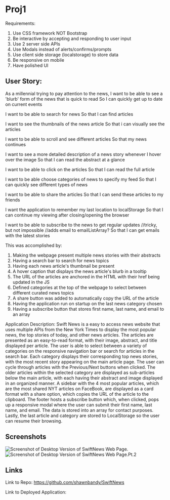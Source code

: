 # Proj1

Requirements:
1. Use CSS framework NOT Bootstrap
2. Be interactive by accepting and responding to user input 
3. Use 2 server side APIs
4. Use Modals instead of alerts/confirms/prompts
5. Use client side storage (localstorage) to store data
6. Be responsive on mobile 
7. Have polished UI



## User Story:

As a millennial trying to pay attention to the news, 
I want to be able to see a 'blurb' form of the news that is quick to read 
So I can quickly get up to date on current events

I want to be able to search for news
So that I can find articles

I want to see the thumbnails of the news article 
So that i can visually see the articles

I want to be able to scroll and see different articles 
So that my news continues 

I want to see a more detailed description of a news story whenever I hover over the image
So that I can read the abstract at a glance

I want to be able to click on the articles 
So that I can read the full article

I want to be able choose categories of news to specify my feed
So that I can quickly see different types of news

I want to be able to share the articles 
So that I can send these articles to my friends 

I want the application to remember my last location to localStorage
So that I can continue my viewing after closing/opening the browser 

I want to be able to subscribe to the news to get regular updates //tricky, but not impossible //adds email to emailListArray?
So that I can get emails with the latest stories

This was accomplished by: 
1. Making the webpage present multiple news stories with their abstracts 
2. Having a search bar to search for news topics
3. Having each news article's thumbnail be present
4. A hover caption that displays the news article's blurb in a tooltip
5. The URL of the articles are anchored in the HTML with their href being updated in the JS
6. Defined categories at the top of the webpage to select between different curated news topics
7. A share button was added to automatically copy the URL of the article
8. Having the application run on startup on the last news category chosen
9. Having a subscribe button that stores first name, last name, and email to an array

Application Description: 
Swift News is a easy to access news website that uses multiple APIs from the New York Times to display the most popular news, the top stories of today, and other news articles. The articles are presented as an easy-to-read format, with their image, abstract, and title displayed per article. The user is able to select between a variety of categories on the responsive navigation bar or search for articles in the search bar. Each category displays their corresponding top news stories, with the most recent story appearing on the main article page. The user can cycle through articles with the Previous/Next buttons when clicked. The older articles within the selected category are displayed as sub-articles below the main article, with each having their abstract and image displayed in an organized manner. A sidebar with the 4 most popular articles, which are the most shared NYT articles on FaceBook, are displayed as a card format with a share option, which copies the URL of the article to the clipboard. The footer hosts a subscribe button which, when clicked, pops up a responsive modal where the user can submit their first name, last name, and email. The data is stored into an array for contact purposes. Lastly, the last article and category are stored to LocalStorage so the user can resume their browsing.

## Screenshots

![Screenshot of Desktop Version of SwiftNews Web Page.](./Screen%20Shot%202022-08-21%20at%208.44.28%20PM.png) 
![Screenshot of Desktop Version of SwiftNews Web Page.Pt.2](Screen%20Shot%202022-08-21%20at%208.45.12%20PM.png)

## Links

Link to Repo: https://github.com/shawnbandy/SwiftNews

Link to Deployed Application: 

